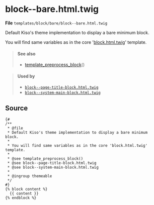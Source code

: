 
block--bare.html.twig
==========

**File** `templates/block/bare/block--bare.html.twig`

Default Kiso's theme implementation to display a bare minimum block.

You will find same variables as in the core '[block.html.twig](https://api.drupal.org/api/drupal/core!modules!block!templates!block.html.twig/8.5.x)' template.

> #### See also
> * [template_preprocess_block](https://api.drupal.org/api/drupal/core%21modules%21block%21block.module/function/template_preprocess_block/8.5.x "Prepares variables for block templates.")()

> #### Used by
> * [`block--page-title-block.html.twig`](block--page-title-block.html.twig.md)
> * [`block--system-main-block.html.twig`](block--system-main-block.html.twig.md)

## Source

```twig
{#
/**
 * @file
 * Default Kiso's theme implementation to display a bare minimum block.
 *
 * You will find same variables as in the core 'block.html.twig' template.
 *
 * @see template_preprocess_block()
 * @see block--page-title-block.html.twig
 * @see block--system-main-block.html.twig
 * 
 * @ingroup themeable
 */
#}
{% block content %}
  {{ content }}
{% endblock %}
```